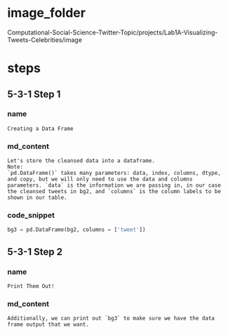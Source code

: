 # image_folder

Computational-Social-Science-Twitter-Topic/projects/Lab1A-Visualizing-Tweets-Celebrities/image

# steps
## 5-3-1 Step 1
### name
```
Creating a Data Frame
```
### md_content
```
Let's store the cleansed data into a dataframe.
Note:
`pd.DataFrame()` takes many parameters: data, index, columns, dtype, and copy, but we will only need to use the data and columns parameters. `data` is the information we are passing in, in our case the cleansed tweets in bg2, and `columns` is the column labels to be shown in our table.
```
### code_snippet
```python
bg3 = pd.DataFrame(bg2, columns = ['tweet'])
```
## 5-3-1 Step 2
### name
```
Print Them Out!
```
### md_content
```
Additionally, we can print out `bg3` to make sure we have the data frame output that we want.
```

